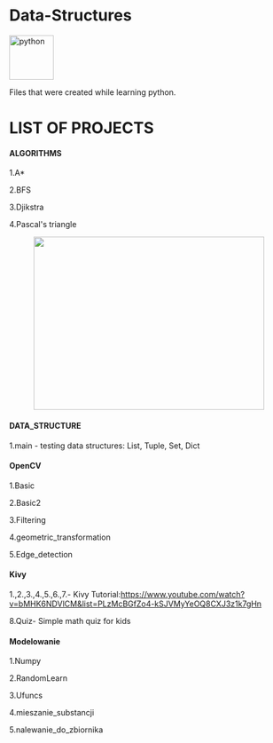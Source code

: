 # Data-Structures

<p align="left"> <a href="https://www.python.org" target="_blank"> <img src="https://upload.wikimedia.org/wikipedia/commons/c/c3/Python-logo-notext.svg" alt="python" width="80" height="80"/> </a>
  
Files that were created while learning python.

# LIST OF PROJECTS

#### ALGORITHMS

1.A*

2.BFS

3.Djikstra

4.Pascal's triangle

 <p align="center">
<img width="416" height="312" src="https://github.com/SzymonMs/Python_files/blob/main/Algorithms/1.png">


#### DATA_STRUCTURE

1.main - testing data structures: List, Tuple, Set, Dict

#### OpenCV

1.Basic
  
2.Basic2
  
3.Filtering
  
4.geometric_transformation
  
5.Edge_detection
  
#### Kivy

1.,2.,3.,4.,5.,6.,7.- Kivy Tutorial:https://www.youtube.com/watch?v=bMHK6NDVlCM&list=PLzMcBGfZo4-kSJVMyYeOQ8CXJ3z1k7gHn

8.Quiz- Simple math quiz for kids

#### Modelowanie

1.Numpy

2.RandomLearn

3.Ufuncs

4.mieszanie_substancji

5.nalewanie_do_zbiornika
